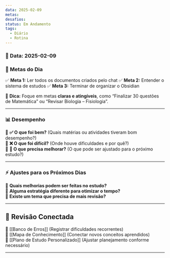 ```yaml
---
data: 2025-02-09
metas: 
desafios: 
status: Em Andamento
tags:
  - Diário
  - Rotina
---
```

### **📅 Data:** 2025-02-09

### **🎯 Metas do Dia**

✅ **Meta 1:** Ler todos os documentos criados pelo chat 
✅ **Meta 2:** Entender o sistema de estudos
✅ **Meta 3:** Terminar de organizar o Obsidian

📌 **Dica:** Foque em metas **claras e atingíveis**, como “Finalizar 30 questões de Matemática” ou “Revisar Biologia – Fisiologia”.

---

### **📊 Desempenho**

📌 **✅ O que foi bem?** (Quais matérias ou atividades tiveram bom desempenho?)  
📌 **❌ O que foi difícil?** (Onde houve dificuldades e por quê?)  
📌 **🔄 O que precisa melhorar?** (O que pode ser ajustado para o próximo estudo?)

---

### **⚡ Ajustes para os Próximos Dias**

📌 **Quais melhorias podem ser feitas no estudo?**  
📌 **Alguma estratégia diferente para otimizar o tempo?**  
📌 **Existe um tema que precisa de mais revisão?**

---

## **📅 Revisão Conectada**

🔹 [[Banco de Erros]] (Registrar dificuldades recorrentes)  
🔹 [[Mapa de Conhecimento]] (Conectar novos conceitos aprendidos)  
🔹 [[Plano de Estudo Personalizado]] (Ajustar planejamento conforme necessário)

---
